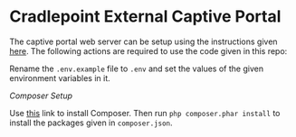 # Cradlepoint External Captive Portal

The captive portal web server can be setup using the instructions given [here](https://gist.github.com/nasirhafeez/d47c9d68742227a23f1011455a190490).
The following actions are required to use the code given in this repo:
 
Rename the `.env.example` file to `.env` and set the values of the given environment variables in it.

*Composer Setup*

Use [this](https://getcomposer.org/download/) link to install Composer. Then run `php composer.phar install` to install the packages given in `composer.json`.